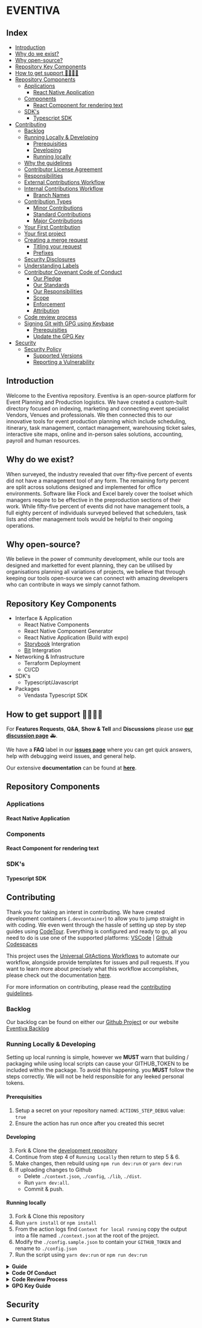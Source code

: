 # EVENTIVA

## Index

<!-- toc -->

- [Introduction](#introduction)
- [Why do we exist?](#why-do-we-exist)
- [Why open-source?](#why-open-source)
- [Repository Key Components](#repository-key-components)
- [How to get support 👨‍👩‍👧‍👦](#how-to-get-support-%F0%9F%91%A8%E2%80%8D%F0%9F%91%A9%E2%80%8D%F0%9F%91%A7%E2%80%8D%F0%9F%91%A6)
- [Repository Components](#repository-components)
  * [Applications](#applications)
    + [React Native Application](#react-native-application)
  * [Components](#components)
    + [React Component for rendering text](#react-component-for-rendering-text)
  * [SDK's](#sdks)
    + [Typescript SDK](#typescript-sdk)
- [Contributing](#contributing)
  * [Backlog](#backlog)
  * [Running Locally & Developing](#running-locally--developing)
    + [Prerequisities](#prerequisities)
    + [Developing](#developing)
    + [Running locally](#running-locally)
  * [Why the guidelines](#why-the-guidelines)
  * [Contributor License Agreement](#contributor-license-agreement)
  * [Responsibilities](#responsibilities)
  * [External Contributions Workflow](#external-contributions-workflow)
  * [Internal Contributions Workflow](#internal-contributions-workflow)
    + [Branch Names](#branch-names)
  * [Contribution Types](#contribution-types)
    + [Minor Contributions](#minor-contributions)
    + [Standard Contributions](#standard-contributions)
    + [Major Contributions](#major-contributions)
  * [Your First Contribution](#your-first-contribution)
  * [Your first project](#your-first-project)
  * [Creating a merge request](#creating-a-merge-request)
    + [Titling your request](#titling-your-request)
    + [Prefixes](#prefixes)
  * [Security Disclosures](#security-disclosures)
  * [Understanding Labels](#understanding-labels)
  * [Contributor Covenant Code of Conduct](#contributor-covenant-code-of-conduct)
    + [Our Pledge](#our-pledge)
    + [Our Standards](#our-standards)
    + [Our Responsibilities](#our-responsibilities)
    + [Scope](#scope)
    + [Enforcement](#enforcement)
    + [Attribution](#attribution)
  * [Code review process](#code-review-process)
  * [Signing Git with GPG using Keybase](#signing-git-with-gpg-using-keybase)
    + [Prerequisities](#prerequisities-1)
    + [Update the GPG Key](#update-the-gpg-key)
- [Security](#security)
  * [Security Policy](#security-policy)
    + [Supported Versions](#supported-versions)
    + [Reporting a Vulnerability](#reporting-a-vulnerability)

<!-- tocstop -->

## Introduction

Welcome to the Eventiva repository. Eventiva is an open-source platform for Event Planning and Production logistics. We have created a custom-built directory focused on indexing, marketing and connecting event specialist Vendors, Venues and professionals. We then connected this to our innovative tools for event production planning which include scheduling, itinerary, task management, contact management, warehousing ticket sales, interactive site maps, online and in-person sales solutions, accounting, payroll and human resources.

## Why do we exist?

When surveyed, the industry revealed that over fifty-five percent of events did not have a management tool of any form. The remaining forty percent are split across solutions designed and implemented for office environments. Software like Flock and Excel barely cover the toolset which managers require to be effective in the preproduction sections of their work. While fifty-five percent of events did not have management tools, a full eighty percent of individuals surveyed believed that schedulers, task lists and other management tools would be helpful to their ongoing operations.

## Why open-source?

We believe in the power of community development, while our tools are designed and marketted for event planning, they can be utilised by organisations planning all variations of projects, we believe that through keeping our tools open-source we can connect with amazing developers who can contribute in ways we simply cannot fathom. 
## Repository Key Components

- Interface & Application 
    - React Native Components
    - React Native Component Generator
    - React Native Application (Build with expo)
    - [Storybook](https://storybook.js.org/) Intergration
    - [Bit](https://bit.dev/) Intergration
- Networking & Infrastructure
    - Terraform Deployment
    - CI/CD
- SDK's
    - Typescript/Javascript
- Packages
    - Vendasta Typescript SDK

## How to get support 👨‍👩‍👧‍👦

For **Features Requests**, **Q&A**, **Show & Tell** and **Discussions** please use **[our discussion page](https://github.com/Videndum/Eventiva/discussions)** 🚑.

We have a **FAQ** label in our **[issues page](https://github.com/Videndum/Eventiva/issues)** where you can get quick answers, help with debugging weird issues, and general help.

Our extensive **documentation** can be found at **[here](https://github.com/Videndum/Eventiva)**.


## Repository Components

### Applications

#### React Native Application

### Components

#### React Component for rendering text
 

### SDK's

#### Typescript SDK

<!-- Contributing -->
## Contributing

Thank you for taking an interst in contributing. We have created development containers (`.devcontainer`) to allow you to jump straight in with coding. We even went through the hassle of setting up step by step guides using [CodeTour](https://github.com/vsls-contrib/codetour). Everything is configured and ready to go, all you need to do is use one of the supported platforms: [VSCode](https://code.visualstudio.com/docs/remote/containers) | [Github Codespaces](https://github.com/features/codespaces)

This project uses the [Universal GitActions Workflows](https://github.com/Videndum/workflow-mastermind) to automate our workflow, alongside provide templates for issues and pull requests. If you want to learn more about precisely what this workflow accomplishes, please check out the documentation [here](https://github.com/Videndum/workflow-mastermind).

For more information on contributing, please read the [contributing guidelines](docs/contributing/README.md).

### Backlog

Our backlog can be found on either our [Github Project](https://github.com/tmw-media/GGRadio-Discord/projects/1) or our website [Eventiva Backlog]()

### Running Locally & Developing

Setting up local running is simple, however we **MUST** warn that building / packaging while using local scripts can cause your GITHUB_TOKEN to be included within the package. To avoid this happening. you **MUST** follow the steps correctly. We will not be held responsible for any leeked personal tokens.

#### Prerequisities

1. Setup a secret on your repository named: `ACTIONS_STEP_DEBUG` value: `true`
2. Ensure the action has run once after you created this secret

#### Developing

3. Fork & Clone the [development repository](https://github.com/Videndum/action-masterminds)
4. Continue from step 4 of `Running Locally` then return to step 5 & 6.
5. Make changes, then rebuild using `npm run dev:run` or `yarn dev:run`
6. If uploading changes to Github
   - Delete `./context.json`, `./config`, `./lib`, `./dist`.
   - Run `yarn dev:all`.
   - Commit & push.

#### Running locally

3. Fork & Clone this repository
4. Run `yarn install` or `npm install`
5. From the action logs find `Context for local running` copy the output into a file named `./context.json` at the root of the project.
6. Modify the `./config.sample.json` to contain your `GITHUB_TOKEN` and rename to `./config.json`
7. Run the script using `yarn dev:run` or `npm run dev:run`

<details>
    <summary><b>Guide</b></summary>

- [Why the guidelines](#why-the-guidelines)
- [Contributor License Agreement](#contributor-license-agreement)
- [Responsibilities](#responsibilities)
- [External Contributions Workflow](#external-contributions-workflow)
- [Internal Contributions Workflow](#internal-contributions-workflow)
  - [Branch Names](#branch-names)
- [Contribution Types](#contribution-types)
  - [Minor Contributions](#minor-contributions)
  - [Standard Contributions](#standard-contributions)
  - [Major Contributions](#major-contributions)
- [Your First Contribution](#your-first-contribution)
- [Your first project](#your-first-project)
- [Creating a merge request](#creating-a-merge-request)
  - [Titling your request](#titling-your-request)
  - [Prefixes](#prefixes)
- [Security Disclosures](#security-disclosures)
- [Understanding Labels](#understanding-labels)

### Why the guidelines

Following these guidelines helps to communicate that you respect the time of the developers managing and creating this project. In return, they should reciprocate that respect in addressing your issue, assessing changes, and helping you finalise your pull requests. We created these guidelines to ensure that everyone has the same information when working on the project.

- Please don't use the issue tracker for support questions.
- Please check whether the FAQ can help with your issue.
- Please check the closed tickets & pull requests before opening a new one.

### Contributor License Agreement

We have a Contributor License Agreement which can be found at [`{root}/docs/getting-started/contributing/agreement.md`](./AGREEMENT.md). It is required for [Standard Contributions](contribution-types.md#std) and [Major Contributions](contribution-types.md#major).

### Responsibilities

- Ensure cross-platform compatibility for every change that's accepted.
- Ensure that code meets all [requirements](contribution-types.md)
- Create issues for any major changes and enhancements that you wish to make. Discuss things transparently and get community feedback.
- Ensure each contribution is created on its own branch to ensure we can follow [Semantic Versioning](http://semver.org/)
- Be welcoming to newcomers and encourage diverse new contributors from all backgrounds

### External Contributions Workflow

For all contributions you are required to do the following

1. Create your own fork of the latest development code
2. Do the changes in your fork
3. If you like the change and think the project could use it:
   - Be sure you have followed the code style for the project.
   - Be sure to have commented the code so others can follow.
   - Be sure to have checked your using the latest API changes within your code.
   - Be sure to have named your pull request according to our documentation.
   - Be sure to have included your information within the Pull Request.
4. Send a Pull Request.
5. Await confirmation & Make any changes that Maintainers request.
6. Get added to the list of contributors.

### Internal Contributions Workflow

For all contributions you are required to do the following

1. Create an issue for the feature / issue / improvement
2. Create your own branch of the latest development code (Normally automatically done by our bot)
3. Do the changes in your branch
4. If you like the change and think the project could use it:
   - Be sure you have followed the code style for the project.
   - Be sure to have commented the code so others can follow.
   - Be sure to have checked your using the latest API changes within your code.
   - Be sure to have named your pull request according to our documentation.
   - Be sure to have included your information within the Pull Request.
5. Send a Pull Request.
6. Await confirmation & Make any changes that Maintainers request.

#### Branch Names

A branch will be created by the automatic system for each issue, if not please follow the branch name configuration defined as follows:

- Chore: chore/
- Enhancement: enhance/
- Feature: feat/
- Documentation: docs/
- Bug: fix/
- Optimisation: opt/
- Deprecated: dep/
- Refactor: ref/
- Style: style/

### Contribution Types

#### Minor Contributions

Small contributions such as fixing spelling errors, where the content is small enough to not be considered intellectual property, can be submitted by a contributor as a minor patch, without a CLA.

As a rule of thumb, changes are obvious fixes if they do not introduce any new functionality or creative thinking. As long as the change does not affect functionality, some likely examples include the following:

- Spelling / grammar fixes
- Typo correction, white space and formatting changes
- Comment clean up
- Bug fixes that change default return values or error codes stored in constants
- Adding logging messages or debugging output
- Changes to �metadata� files like Gemfile, .gitignore, build scripts, etc.
- Moving source files from one directory or package to another

#### Standard Contributions

Standard contributions are contributions which are too large to be considered a minor contribution however, only address one feature or function. This can include, but is not limited to, tutorials, wiki pages, new features (e.g. small integrations) and feature enhancements. Our automation systems will automatically do all the hard work of labeling, assigning and reviewing your contribution.

You our required to sign the CLA and agree to it's terms. This will be automatically handled by our automation when you create a pull request, and once signed you will be able to submit without resigning.

#### Major Contributions

Major contributions are contributions which add, modify or remove multiple features or modules. We can not emphasise enough how much the community helps us every time they submit one of these.

You our required to sign the CLA and agree to it's terms. This will be automatically handled by our automation when you create a pull request, and once signed you will be able to submit without resigning.

### Your First Contribution

Unsure where to begin contributing? You can start by looking through these beginner and help-wanted issues:

- First Timers - issues specific for first time github users, designed and created to guide you through contributing.
- Beginner issues - issues which should only require a few lines of code, and a test or two.
- Help wanted - issues which should be a bit more involved than beginner issues.

### Your first project

Working on your first Pull Request? You can learn how from this _free_ series, [How to Contribute to an Open Source Project on GitHub](https://egghead.io/series/how-to-contribute-to-an-open-source-project-on-github)

At this point, you're ready to make your changes! Feel free to ask for help; everyone is a beginner at first!

If a maintainer asks you to "rebase" your PR, they're saying that a lot of code has changed, and that you need to update your branch so it's easier to merge. Note that we do provide an automatic command for this which can be attempted through commenting `/rebase`.

### Creating a merge request

When you believe you have completed your contribution, you will need to make an pull request. This should be simple for most users, and we have provided some templates for you to get started, however if you choose to create your pull request from scratch, please ensure the following steps are followed.

#### Titling your request

We use [conventional commits](https://www.conventionalcommits.org/en/v1.0.0/) format when creating pull requests, this is so we can squash all pull requests when merging and automatically create our changelog and releases. To ensure that this convention is completed, our automation will fail if the title does not follow this standard.

#### Prefixes

If you are still working on your pull request, please ensure that you prefix it with `WIP:` to ensure that the pull isn't accidently merged before it's ready.

### Security Disclosures

In order to determine whether you are dealing with a security issue, ask yourself these two questions:

- Can I access something that's not mine, or something I shouldn't have access to?
- Can I disable something for other people?

If the answer to either of those two questions are "yes", then you're probably dealing with a security issue. Note that even if you answer "no" to both questions, you may still be dealing with a security issue, so if you're unsure, just email us.

### Understanding Labels

- **Statuses**

  - `Abandoned` - This issue / pull request has been abandon
  - `Available` - This issue is available for either Developers or Community contributors to develop
  - `Blocked` - Another issue is blocking the development of this issue
  - `Completed` - Development has finished and been merged for this issue
  - `In Progress` - Development is underway for this issue
  - `On Hold` - The developers have decided to hold the development of this request
  - `Pending` - The developers have approved development of this request.
  - `Review Needed` - This pull request is waiting on review
  - `Revision Needed` - This pull request has been reviewed and requires revision
  - `Do not develop` - This wont be worked on by DevOPS or Community contributor
  - `Stale` - This issue has been automatically marked as stale because it has not had recent activite

- **Types**

  - `Chore` - Changes to the build process or auxiliary tools and libraries such as documentation generation
  - `Bug` - A possible bug
  - `Maintenance` - Changes to maintain the project
  - `Discussion` - A conversation about something
  - `Documentation` - Changes to the documentation
  - `Feature` - A new feature
  - `Enhancement` - Improving a feature
  - `Question` - Question about this project
  - `Fix` - A bug fix
  - `Optimisation` - A code change that improves performance
  - `Refactor` - A code change that neither fixes a bug nor adds a feature
  - `Revert` - Removes & Discards a previous change as error
  - `Decrecated` - Removes previous functionality which is no longer needed
  - `Removal` - Removes previous functionality which is no longer needed
  - `Style` - Changes that do not affect the meaning of the code (white-space formatting missing semi-colons etc)

- **DevOps**

  - `Accepted` - DevOPS are planning
  - `Completed` - DevOPS have complete
  - `Deploying` - DevOPS are deploying to latest
  - `Developing` - DevOPS are Developing
  - `Rejected` - DevOPS wont continue
  - `Reviewing` - DevOPS awaiting review
  - `Staging` - DevOPS deployed to Staging
  - `Testing` - DevOPS deployed to Testing

- **ComOps**

  - `Accepted` - A community contributor is planning to work on this issue
  - `Completed` - The contributor has completed this issue and handed over to the developers to stage & deploy
  - `Developing` - The contributor is developing this issue
  - `Awaiting Review` - The contributor is awaiting review
  - `Testing` - The contributor is awaiting testing results

- **Bugs**

  - `Low` - This bug isn't a high priority for the next release
  - `Medium` - This bug affects more than 10% of users and should be patched before the next major release
  - `High` - This bug affects more than 25% of users and should be patched before the next minor release
  - `Critical` - This bug affects more than 50% of users and should be patched before any new features are added
  - `Confirmed` - This bug has been confirmed
  - `New` - This bug is new
  - `Fixed` - This bug has been fixed

- **Content types**

  - `Dependences` - Changes that affect the dependences
  - `Workflow & CI` - Changes that affect the workflow & CI
  - `UI / UX` - Changes that affect the UI / UX
  - `Backend` - Changes that affect the backend
  - `Frontend` - Changes that affect the fronted

- **Miscellaneous**
  - `security fix` - A Security Fix
  - `security vulnerability` - A Security vulnerability
  - `Duplicate` - A Duplicate of another issue/pull
  - `Help wanted` - Help is needed to continue
  - `Needs rebase` - This request needs to be rebased
  - `Work in progress` - This pull request is a wip
  - `Sponsor Request ❤️` - This request has come from a sponsor
  - `More information needed` - Requires more information before it can continue
  - `First Timers` - A Good issue for first time github users
  - `skip-changelog` - Skip the changelog
  - `automerge` - Automatically Merge this request
  - `good first issue` - What it says on the tin. This helps new people find stuff to work on, because [GitHub actively promotes it](https://help.github.com/articles/helping-new-contributors-find-your-project-with-labels/) and [initialises new repositories with that label](https://help.github.com/articles/about-labels/#using-default-labels).


</details>

<details>
    <summary><b>Code Of Conduct</b></summary>

### Contributor Covenant Code of Conduct

#### Our Pledge

In the interest of fostering an open and welcoming environment, we as
contributors and maintainers pledge to making participation in our project and
our community a harassment-free experience for everyone, regardless of age, body
size, disability, ethnicity, sex characteristics, gender identity and expression,
level of experience, education, socio-economic status, nationality, personal
appearance, race, religion, or sexual identity and orientation.

#### Our Standards

Examples of behaviour that contributes to creating a positive environment
include:

- Using welcoming and inclusive language
- Being respectful of differing viewpoints and experiences
- Gracefully accepting constructive criticism
- Focusing on what is best for the community
- Showing empathy towards other community members

Examples of unacceptable behaviour by participants include:

- The use of sexualized language or imagery and unwelcome sexual attention or
  advances
- Trolling, insulting/derogatory comments, and personal or political attacks
- Public or private harassment
- Publishing others' private information, such as a physical or electronic
  address, without explicit permission
- Other conduct which could reasonably be considered inappropriate in a
  professional setting

#### Our Responsibilities

Project maintainers are responsible for clarifying the standards of acceptable
behaviour and are expected to take appropriate and fair corrective action in
response to any instances of unacceptable behaviour.

Project maintainers have the right and responsibility to remove, edit, or
reject comments, commits, code, wiki edits, issues, and other contributions
that are not aligned to this Code of Conduct, or to ban temporarily or
permanently any contributor for other behaviours that they deem inappropriate,
threatening, offensive, or harmful.

#### Scope

This Code of Conduct applies both within project spaces and in public spaces
when an individual is representing the project or its community. Examples of
representing a project or community include using an official project e-mail
address, posting via an official social media account, or acting as an appointed
representative at an online or offline event. Representation of a project may be
further defined and clarified by project maintainers.

#### Enforcement

Instances of abusive, harassing, or otherwise unacceptable behaviour may be
reported by contacting the project team at hello@smartcloud.gg. All
complaints will be reviewed and investigated and will result in a response that
is deemed necessary and appropriate to the circumstances. The project team is
obligated to maintain confidentiality with regard to the reporter of an incident.
Further details of specific enforcement policies may be posted separately.

Project maintainers who do not follow or enforce the Code of Conduct in good
faith may face temporary or permanent repercussions as determined by other
members of the project's leadership.

#### Attribution

This Code of Conduct is adapted from the [Contributor Covenant][homepage], version 1.4,
available at https://www.contributor-covenant.org/version/1/4/code-of-conduct.html

[homepage]: https://www.contributor-covenant.org

For answers to common questions about this code of conduct, see
https://www.contributor-covenant.org/faq


</details>

<details>
    <summary><b>Code Review Process</b></summary>

### Code review process


</details>

<details>
    <summary><b>GPG Key Guide</b></summary>

### Signing Git with GPG using Keybase

This tutorial was originally written by [Stephen Rees-Carter](https://stephenreescarter.net/signing-git-commits-with-a-keybase-gpg-key/)

We suggest using this method of GPG key setup to reduce the number of keys you need to maintain when working on your devices; however, it's not perfect for everyone. This tutorial assumes that you are working from a private machine.

#### Prerequisities

- [Keybase](https://keybase.io/inv/8353caa6be) installed
- GPG Key configured within Keybase
- GPG installed on your device ([Windows](https://www.gpg4win.org/) | [Linux](https://gnupg.org/download/) | [macOS](https://gpgtools.org/))

#### Update the GPG Key

1. First, export your public and private keys from Keybase using the `keybase pgp` command:

   "`shell
   keybase pgp export --outfile keybase-public.key
   keybase pgp export --secret --outfile keybase-private.key
   ```

   During the export process, Keybase will ask for your account password and prompt to set a new password for the private key file.

2. Next, you need to import the keys into GPG using the `gpg` command:

   "`shell
   gpg --allow-secret-key-import --import keybase-private.key
   gpg --import keybase-public.key
   ```

   The import process will ask for the password you just assigned to your private key, for obvious reasons.

3. Now that you've imported the key into GPG, you need to modify the key to include your email address. This is done by invoking the `gpg --edit-key` command, with a unique identifier for your key. I found using the `<username>@keybase.io` address worked nicely.

   "`shell
   gpg --edit-key <username>@keybase.io
   ```

   This command will get you into the `gpg>` prompt, and from there you need to run the `adduid` command. It will prompt for your `Real name` and `Email address` (feel free to leave `Comment` empty). Once you've provided your name and email, confirm using the `O' and then `save` to close the `gpg>` prompt.

4. Using `gpg --edit-key <key>` and selecting the `trust` option. I suggest using trust level `5 = I trust ultimately`, since it is your own key. After applying the change, use `save` to close the prompt.

5. Once that's done, you can push your updated key back into Keybase.

   "`shell
   keybase pgp update
   ```

6. Add key to [Github](https://github.com) ([follow this tutorial](https://docs.github.com/en/free-pro-team@latest/github/authenticating-to-github/adding-a-new-gpg-key-to-your-github-account))

7. Setup git signing on commits
   Use the `git config user.signingkey` option to specify the Key ID for git to use. You can get this from the GitHub GPG keys page if you're unsure what it is. You can also require Git to sign all commits with the `commit.gpgsign` option.

   "`shell
   git config --global user.signingkey <Key ID>
   git config --global commit.gpgsign true
   ```


</details>

## Security

<details>
    <summary><b>Current Status</b></summary>

### Security Policy

#### Supported Versions

Use this section to tell people about which versions of your project are
currently being supported with security updates.

| Version | Supported          |
| ------- | ------------------ |
| < 1.0   | :white_check_mark: |

#### Reporting a Vulnerability

Use this section to tell people how to report a vulnerability.

Tell them where to go, how often they can expect to get an update on a
reported vulnerability, what to expect if the vulnerability is accepted or
declined, etc.


</details>
